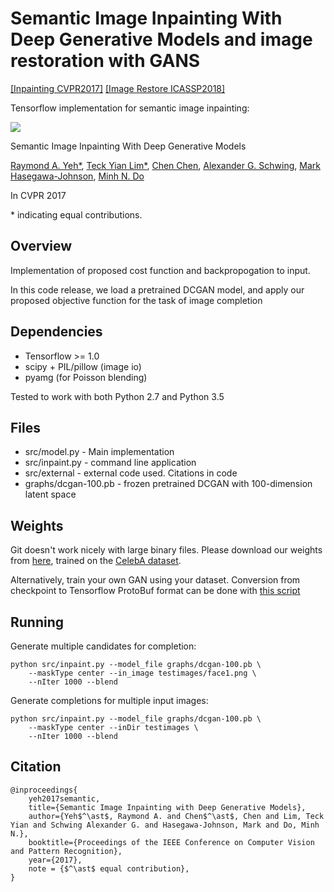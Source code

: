 Semantic Image Inpainting With Deep Generative Models and image restoration with GANS
=====================================================
[[Inpainting CVPR2017]](http://www.isle.illinois.edu/~yeh17/projects/semantic_inpaint/index.html)
[[Image Restore ICASSP2018]](https://teckyianlim.me/image-restore/image-restore.html)

Tensorflow implementation for semantic image inpainting:

![](http://www.isle.illinois.edu/~yeh17/projects/semantic_inpaint/img/process.png)

Semantic Image Inpainting With Deep Generative Models

[Raymond A. Yeh*](http://www.isle.illinois.edu/~yeh17/),
[Teck Yian Lim*](http://tlim11.web.engr.illinois.edu/),
[Chen Chen](http://cchen156.web.engr.illinois.edu/),
[Alexander G. Schwing](http://www.alexander-schwing.de/),
[Mark Hasegawa-Johnson](http://www.ifp.illinois.edu/~hasegawa/),
[Minh N. Do](http://minhdo.ece.illinois.edu/)

In CVPR 2017

\* indicating equal contributions.

Overview
--------
Implementation of proposed cost function and backpropogation to input. 

In this code release, we load a pretrained DCGAN model, and apply our proposed
objective function for the task of image completion

Dependencies
------------
 - Tensorflow >= 1.0
 - scipy + PIL/pillow (image io)
 - pyamg (for Poisson blending)

Tested to work with both Python 2.7 and Python 3.5


Files
-----
 - src/model.py - Main implementation
 - src/inpaint.py - command line application
 - src/external - external code used. Citations in code
 - graphs/dcgan-100.pb - frozen pretrained DCGAN with 100-dimension latent space
 
Weights
-------

Git doesn't work nicely with large binary files. Please download our weights from 
[here](https://www.dropbox.com/s/3uo97fzu4jfi2ms/dcgan-100.pb?dl=0), trained on the 
[CelebA dataset](http://mmlab.ie.cuhk.edu.hk/projects/CelebA.html).

Alternatively, train your own GAN using your dataset. Conversion from checkpoint to 
Tensorflow ProtoBuf format can be done with 
[this script](https://gist.github.com/moodoki/e37a85fb0258b045c005ca3db9cbc7f6)


Running
-------


Generate multiple candidates for completion:
```
python src/inpaint.py --model_file graphs/dcgan-100.pb \
    --maskType center --in_image testimages/face1.png \
    --nIter 1000 --blend
```

Generate completions for multiple input images:
```
python src/inpaint.py --model_file graphs/dcgan-100.pb \
    --maskType center --inDir testimages \
    --nIter 1000 --blend
```


Citation
--------

~~~
@inproceedings{
    yeh2017semantic,
    title={Semantic Image Inpainting with Deep Generative Models},
    author={Yeh$^\ast$, Raymond A. and Chen$^\ast$, Chen and Lim, Teck Yian and Schwing Alexander G. and Hasegawa-Johnson, Mark and Do, Minh N.},
    booktitle={Proceedings of the IEEE Conference on Computer Vision and Pattern Recognition},
    year={2017},
    note = {$^\ast$ equal contribution},
}
~~~

